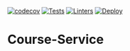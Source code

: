 [![codecov](https://codecov.io/gh/Ubademy-2021/Course-Service/branch/master/graph/badge.svg?token=ZWfv2gBNs7)](https://app.codecov.io/gh/Ubademy-2021/Course-Service)
[![Tests](https://github.com/Ubademy-2021/Course-Service/actions/workflows/test.yml/badge.svg)](https://github.com/Ubademy-2021/Course-Service/actions/workflows/test.yml)
[![Linters](https://github.com/Ubademy-2021/Course-Service/actions/workflows/linters.yml/badge.svg)](https://github.com/Ubademy-2021/Course-Service/actions/workflows/linters.yml)
[![Deploy](https://github.com/Ubademy-2021/Course-Service/actions/workflows/deploy.yml/badge.svg)](https://github.com/Ubademy-2021/Course-Service/actions/workflows/deploy.yml)

# Course-Service
